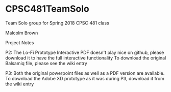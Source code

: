 # CPSC481TeamSolo
Team Solo group for Spring 2018 CPSC 481 class

Malcolm Brown

Project Notes


P2:
The Lo-Fi Prototype Interactive PDF doesn't play nice on github, please download it to have the full interactive functionality
To download the original Balsamiq file, please see the wiki entry

P3:
Both the original powerpoint files as well as a PDF version are available. 
To download the Adobe XD prototype as it was during P3, download it from the wiki entry

